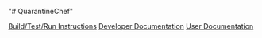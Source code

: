 "# QuarantineChef" 

[Build/Test/Run Instructions](https://docs.google.com/document/d/19c0QVOx93K_03SSL0sG0Ahpa0FHpJNas00nkABn_4bc)
[Developer Documentation](https://docs.google.com/document/d/1lYEdjfe4gvE4CBkP5xI-HXdI3kOU4cgHcgwqPXVow74/edit?usp=sharing)
[User Documentation](https://docs.google.com/document/d/10SvlWzjqMg-CXH-OKQj7Frub9bG7k2xQhCp9mi6fLQY/edit?usp=sharing)
